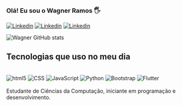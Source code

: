 
### Olá! Eu sou o Wagner Ramos 🖐️


[![Linkedin](https://img.shields.io/badge/LinkedIn-0077B5?style=for-the-badge&logo=linkedin&logoColor=white)](https://www.linkedin.com/in/wagnercarvalhoramos/) [![Linkedin](https://img.shields.io/badge/Discord-7289DA?style=for-the-badge&logo=discord&logoColor=white)]() [![Linkedin](https://img.shields.io/badge/Instagram-E4405F?style=for-the-badge&logo=instagram&logoColor=white)]()



![Wagner GitHub stats](https://github-readme-stats.vercel.app/api?username=wagnerRam&show_icons=true&true&theme=dracula)

## Tecnologias que uso no meu dia

<div style="display:    inline_block"><br>
    <img align=center alt="html5" src="https://img.shields.io/badge/HTML5-E34F26?style=for-the-badge&logo=html5&logoColor=white"/>
    <img align=center alt="CSS" src="https://img.shields.io/badge/CSS3-1572B6?style=for-the-badge&logo=css3&logoColor=white"/>
    <img align=center alt="JavaScript" src="https://img.shields.io/badge/JavaScript-323330?style=for-the-badge&logo=javascript&logoColor=F7DF1E"/>
    <img align=center alt="Python"src="https://img.shields.io/badge/Python-14354C?style=for-the-badge&logo=python&logoColor=white" />
    <img align=center alt="Bootstrap" src="https://img.shields.io/badge/Bootstrap-563D7C?style=for-the-badge&logo=bootstrap&logoColor=white" />
    <img align=center alt="Flutter" src="https://img.shields.io/badge/Flutter-02569B?style=for-the-badge&logo=flutter&logoColor=white"/>
</div>
<br>
Estudante de Ciências da Computação, iniciante em programação e desenvolvimento.
